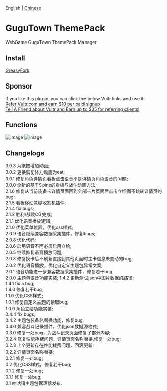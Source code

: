English | [Chinese](readme_ZH)  
# GuguTown ThemePack
WebGame GuguTown ThemePack Manager.   

## Install  
[GreasyFork](https://greasyfork.org/scripts/450204)  

## Sponsor    
If you like this plugin, you can click the below Vultr links and use it.   
[Refer Vultr.com and earn $10 per paid signup](https://www.vultr.com/?ref=7365869)  
[Tell A Friend about Vultr and Earn up to $35 for referring clients!](https://www.vultr.com/?ref=9023177-8H)  

## Functions

![image](https://user-images.githubusercontent.com/35645329/186827419-1dceabc5-3683-4bca-90f8-b21448b8149d.png) ![image](https://user-images.githubusercontent.com/35645329/186827478-87e1f2c5-cbe0-4707-a76b-f4af5f39d57d.png)

## Changelogs
3.0.3 为拖拽增加动画;    
3.0.2 更换恢复体力动画为eat;    
3.0.1 修复角色详情页看板点击语音不是详情页角色语音的问题;   
3.0.0 全新的基于Spine的看板与战斗动画方法;   
2.1.6 修复从当前装备卡详情页面回到全部卡片页面后点击立绘图不跳转详情页的bug;   
2.1.5 看板移动兼容收割机插件;   
2.1.4 fix bugs;   
2.1.2 胜利/战败CG完成;   
2.1.1 优化语音播放逻辑;   
2.1.0 优化菜单位置，优化css样式;   
2.0.9 语音继续兼容数据采集插件，修复bugs;   
2.0.8 优化代码;   
2.0.6 启用语音不再必须启用立绘;   
2.0.5 继续修复语音播放问题;   
2.0.3 修复换卡后不刷新直接到其他页面时主卡信息未变动的bug;   
2.0.2 优化语音播放，优化自定义主题包异常文案;   
2.0.1 语音功能进一步兼容数据采集插件，修复若干bug;   
2.0.0 主题包语音功能实装; 
1.4.2 更新测试json中图片数据的路径;   
1.4.1 fix a bug;   
1.4.0 修复若干bug;   
1.1.0 优化CSS样式;   
1.0.1 修复自定义主题的读取bug;   
1.0.0 角色立绘功能实装;   
0.4.4 fix bugs;   
0.4.2 主题包装备名替换功能，修复bug;   
0.4.0 兼容战斗记录插件，优化json数据源格式;   
0.3.0 修复一处bug，为战斗记录页面修复了部分内容;   
0.2.4 修复性能耗费问题，详情页面名称替换,修复一处bug;   
0.2.3 上个更新存在性能耗费问题，回滚更新;   
0.2.2 详情页面名称替换;   
0.2.1 修复一处bug;   
0.2   优化CSS样式，修复若干bug;   
0.1.2 修复一处bug;   
0.1.1 修复一处bug;   
0.1   咕咕镇主题包管理器发布.
